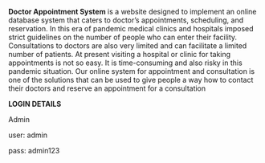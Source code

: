 **Doctor Appointment System** is a website designed to implement an online database system that caters to doctor’s appointments, scheduling, and reservation. In this era of pandemic medical clinics and hospitals imposed strict guidelines on the number of people who can enter their facility. Consultations to doctors are also very limited and can facilitate a limited number of patients. At present visiting a hospital or clinic for taking appointments is not so easy. It is time-consuming and also risky in this pandemic situation. Our online system for appointment and consultation is one of the solutions that can be used to give people a way how to contact their doctors and reserve an appointment for a consultation

**LOGIN DETAILS** 

Admin

user: admin

pass: admin123	
